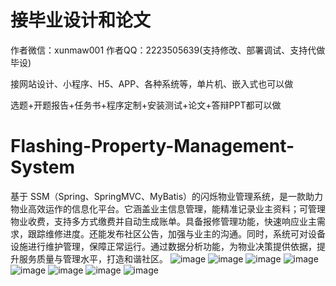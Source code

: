 # 接毕业设计和论文
作者微信：xunmaw001  作者QQ：2223505639(支持修改、部署调试、支持代做毕设)

接网站设计、小程序、H5、APP、各种系统等，单片机、嵌入式也可以做

选题+开题报告+任务书+程序定制+安装测试+论文+答辩PPT都可以做
# Flashing-Property-Management-System
基于 SSM（Spring、SpringMVC、MyBatis）的闪烁物业管理系统，是一款助力物业高效运作的信息化平台。它涵盖业主信息管理，能精准记录业主资料；可管理物业收费，支持多方式缴费并自动生成账单。具备报修管理功能，快速响应业主需求，跟踪维修进度。还能发布社区公告，加强与业主的沟通。同时，系统可对设备设施进行维护管理，保障正常运行。通过数据分析功能，为物业决策提供依据，提升服务质量与管理水平，打造和谐社区。 
![image](https://github.com/user-attachments/assets/842152ce-12af-4afc-aaa9-67e5d2322da8)
![image](https://github.com/user-attachments/assets/9e304fa6-a8f9-4da9-92c1-e1751e3746fd)
![image](https://github.com/user-attachments/assets/a21cfbfd-0ba3-4c4d-9d24-9ea0b0975a0a)
![image](https://github.com/user-attachments/assets/473a4d3a-cbbe-4725-a65e-68ffb8a56c45)
![image](https://github.com/user-attachments/assets/e793cd0f-6a95-4b8f-945f-2371f89b1c7b)
![image](https://github.com/user-attachments/assets/a3ece831-2384-4108-9f13-74396c46112a)
![image](https://github.com/user-attachments/assets/cefa60aa-7f48-48b2-ac2f-4c0adab39ef2)
![image](https://github.com/user-attachments/assets/f0dd1dad-b699-4942-a9ad-f93959ac6f6e)
